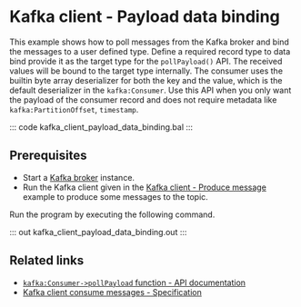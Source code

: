 # Kafka client - Payload data binding

This example shows how to poll messages from the Kafka broker and bind the messages to a user defined type. Define a required record type to data bind provide it as the target type for the `pollPayload()` API. The received values will be bound to the target type internally. The consumer uses the builtin byte array deserializer for both the key and the value, which is the default deserializer in the `kafka:Consumer`. Use this API when you only want the payload of the consumer record and does not require metadata like `kafka:PartitionOffset`, `timestamp`.

::: code kafka_client_payload_data_binding.bal :::

## Prerequisites
- Start a [Kafka broker](https://kafka.apache.org/quickstart) instance.
- Run the Kafka client given in the [Kafka client - Produce message](/learn/by-example/kafka-client-produce-message) example to produce some messages to the topic.

Run the program by executing the following command.

::: out kafka_client_payload_data_binding.out :::

## Related links
- [`kafka:Consumer->pollPayload` function - API documentation](https://lib.ballerina.io/ballerinax/kafka/latest/clients/Consumer#pollPayload)
- [Kafka client consume messages - Specification](https://github.com/ballerina-platform/module-ballerinax-kafka/blob/master/docs/spec/spec.md#422-consume-messages)
